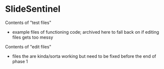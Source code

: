 # SlideSentinel

Contents of "test files"
- example files of functioning code;  archived here to fall back on if editing files gets too messy 

Contents of "edit files"
- files the are kinda/sorta working but need to be fixed before the end of phase 1
